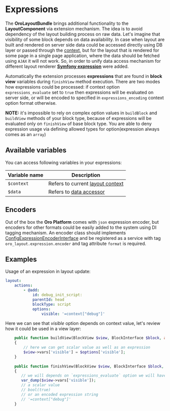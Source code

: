 Expressions
===========

The **OroLayoutBundle** brings additional functionality to the **LayoutComponent** via extension mechanism.
The idea is to avoid dependency of the layout building process on raw data. Let's imagine that visibility of some 
block depends on data availability. In case when layout are built and rendered on server side data could be accessed 
directly using DB layer or passed through the [context](./layout_context.md), but for the layout that is rendered for
some page in a single page application, where the data should be fetched using `AJAX` it will not work. So, in order 
to unify data access mechanism for different layout renderer **[Symfony expression](http://symfony.com/doc/current/components/expression_language/index.html)** were added.

Automatically the extension processes **expressions** that are found in **block view** variables during `finishView` method 
execution. 
There are two modes how expressions could be processed: if context option `expressions_evaluate` set to `true` 
then expressions will be evaluated on server side, or will be encoded to specified in 
`expressions_encoding` context option format otherwise. 

**NOTE:** it's impossible to rely on complex option values in `buildBlock` and `buildView` methods of your block type, because 
of expressions will be evaluated only on `finishView` of base block type. You are able to deny expression usage via defining
allowed types for option(expression always comes as an `array`)

Available variables
-------------------

You can access following variables in your expressions:

| Variable name | Description |
|------- |-------------|
| `$context` | Refers to current [layout context](./layout_context.md) |
| `$data` | Refers to [data accessor](./layout_data.md) |

Encoders
--------

Out of the box the **Oro Platform** comes with `json` expression encoder, but encoders for other formats could be easily 
added to the system using DI tagging mechanism. An encoder class should implements
[ConfigExpressionEncoderInterface](../../Layout/Encoder/ConfigExpressionEncoderInterface.php) and be registered as a service with 
tag `oro_layout.expression.encoder` and tag attribute `format` is required.

Examples
--------

Usage of an expression in layout update:

```yaml
layout:
    actions:
        - @add:
            id: debug_init_script:
            parentId: head
            blockType: script
            options:
                visible: '=context["debug"]'
```

Here we can see that *visible* option depends on context value, let's review how it could be used in a view layer:

```php
    public function buildView(BlockView $view, BlockInterface $block, array $options)
    {
        // here we can get scalar value as well as an expression
        $view->vars['visible'] = $options['visible'];
    }
    
    public function finishView(BlockView $view, BlockInterface $block, array $options)
    {
       // we will depends on `expressions_evaluate` option we will have
       var_dump($view->vars['visible']);
       // a scalar value
       // bool(true)
       // or an encoded expression string
       // '=context["debug"]'
    }
```
